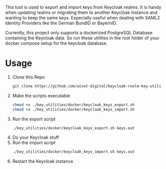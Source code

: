 This tool is used to export and import keys from Keycloak realms.
It is handy when updating realms or migrating them to another Keycloak instance and wanting to keep the same keys.
Especially useful when dealing with SAML2 Identity Providers like the German BundID or BayernID.

Currently, this project only supports a dockerized PostgreSQL Database containing the Keycloak data.
So run these utilities in the root folder of your docker compose setup for the keycloak database.

# Usage
1. Clone this Repo
   ```bash
   git clone https://github.com/aivot-digital/keycloak-realm-key-utilities.git key_utilities
   ```
2. Make the scripts executable
   ```bash
   chmod +x ./key_utilities/docker/keycloak_keys_export.sh
   chmod +x ./key_utilities/docker/keycloak_keys_import.sh
   ```
3. Run the export script
   ```bash
   ./key_utilities/docker/keycloak_keys_export.sh keys.out
   ```
4. Do your Keycloak stuff
5. Run the import script
   ```bash
   ./key_utilities/docker/keycloak_keys_import.sh keys.out
   ```
6. Restart the Keycloak instance
